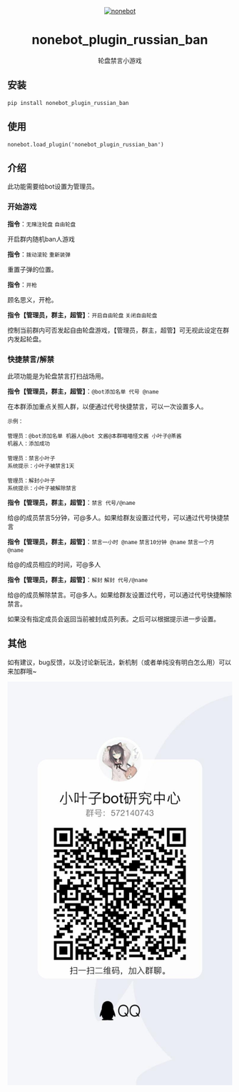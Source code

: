 <p align="center">
  <a href="https://v2.nonebot.dev/"><img src="https://v2.nonebot.dev/logo.png" width="200" height="200" alt="nonebot"></a>
</p>
<div align="center">

# nonebot_plugin_russian_ban

轮盘禁言小游戏

</div>

## 安装
    pip install nonebot_plugin_russian_ban
## 使用
    nonebot.load_plugin('nonebot_plugin_russian_ban')
## 介绍

此功能需要给bot设置为管理员。

### 开始游戏

__指令__：`无赌注轮盘` `自由轮盘`

开启群内随机ban人游戏

__指令__：`拨动滚轮` `重新装弹`

重置子弹的位置。

__指令__：`开枪`

顾名思义，开枪。

__指令【管理员，群主，超管】__：`开启自由轮盘` `关闭自由轮盘`

控制当前群内可否发起自由轮盘游戏，【管理员，群主，超管】可无视此设定在群内发起轮盘。

### 快捷禁言/解禁

此项功能是为轮盘禁言打扫战场用。

__指令【管理员，群主，超管】__：`@bot添加名单 代号 @name`

在本群添加重点关照人群，以便通过代号快捷禁言，可以一次设置多人。
    
    示例：
    
    管理员：@bot添加名单 机器人@bot 文酱@本群喵喵怪文酱 小叶子@茶酱
    机器人：添加成功
    
    管理员：禁言小叶子
    系统提示：小叶子被禁言1天
    
    管理员：解封小叶子
    系统提示：小叶子被解除禁言
    
__指令【管理员，群主，超管】__：`禁言 代号/@name`

给@的成员禁言5分钟，可@多人。如果给群友设置过代号，可以通过代号快捷禁言

__指令【管理员，群主，超管】__：`禁言一小时 @name` `禁言10分钟 @name` `禁言一个月 @name`

给@的成员相应的时间，可@多人

__指令【管理员，群主，超管】__：`解封` `解封 代号/@name`

给@的成员解除禁言。可@多人。如果给群友设置过代号，可以通过代号快捷解除禁言。

如果没有指定成员会返回当前被封成员列表。之后可以根据提示进一步设置。
    
## 其他

如有建议，bug反馈，以及讨论新玩法，新机制（或者单纯没有明白怎么用）可以来加群哦~

![群号](https://github.com/KarisAya/nonebot_plugin_game_collection/blob/master/%E9%99%84%E4%BB%B6/qrcode_1665028285876.jpg)
